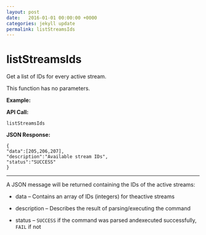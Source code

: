 ```yaml
---
layout: post
date:   2016-01-01 00:00:00 +0000
categories: jekyll update
permalink: listStreamsIds
---
```


# listStreamsIds

Get a list of IDs for every active stream.

This function has no parameters.

**Example:**

**API Call:**

``` 
listStreamsIds
```

**JSON Response:**

``` 
{
"data":[205,206,207],
"description":"Available stream IDs",
"status":"SUCCESS"
}
```

------

A JSON message will be returned containing the IDs of the active streams:

- data – Contains an array of IDs (integers) for theactive streams


- description – Describes the result of parsing/executing the command


- status – `SUCCESS` if the command was parsed andexecuted successfully, `FAIL` if not
